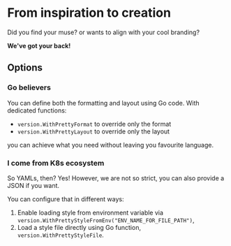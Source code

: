# From inspiration to creation

Did you find your muse? or wants to align with your cool branding?

**We've got your back!**

## Options

### Go believers

You can define both the formatting and layout using Go code. With dedicated functions:

- `version.WithPrettyFormat` to override only the format
- `version.WithPrettyLayout` to override only the layout

you can achieve what you need without leaving you favourite language.

### I come from K8s ecosystem

So YAMLs, then? Yes! However, we are not so strict, you can also provide a JSON if you want.

You can configure that in different ways:

1. Enable loading style from environment variable via `version.WithPrettyStyleFromEnv("ENV_NAME_FOR_FILE_PATH")`,
2. Load a style file directly using Go function, `version.WithPrettyStyleFile`.
